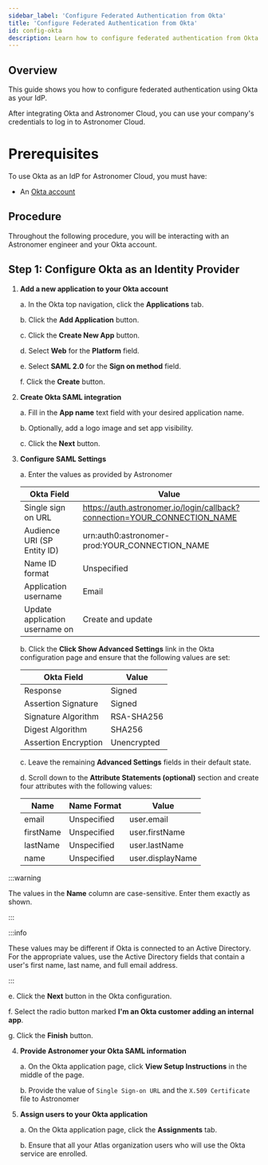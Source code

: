 ```yaml
---
sidebar_label: 'Configure Federated Authentication from Okta'
title: 'Configure Federated Authentication from Okta'
id: config-okta
description: Learn how to configure federated authentication from Okta for Astronomer Cloud
---
```


## Overview

This guide shows you how to configure federated authentication using Okta as your IdP.

After integrating Okta and Astronomer Cloud, you can use your company's credentials to log in to Astronomer Cloud.

# Prerequisites

To use Okta as an IdP for Astronomer Cloud, you must have:

- An [Okta account](https://www.okta.com/)

## Procedure

Throughout the following procedure, you will be interacting with an Astronomer engineer and your Okta account.

## Step 1: Configure Okta as an Identity Provider

1. ****Add a new application to your Okta account****
    
    a. In the Okta top navigation, click the **Applications** tab.
   
    b. Click the **Add Application** button.
    
    c. Click the **Create New App** button.
    
    d. Select **Web** for the **Platform** field.
    
    e. Select **SAML 2.0** for the **Sign on method** field.
    
    f. Click the **Create** button.
    
2. **Create Okta SAML integration**
    
    a. Fill in the **App name** text field with your desired application name.
    
    b. Optionally, add a logo image and set app visibility.
    
    c. Click the **Next** button.
    
3. **Configure SAML Settings**
    
    a. Enter the values as provided by Astronomer
    
    | Okta Field | Value |
    | --- | --- |
    | Single sign on URL | https://auth.astronomer.io/login/callback?connection=YOUR_CONNECTION_NAME |
    | Audience URI (SP Entity ID) | urn:auth0:astronomer-prod:YOUR_CONNECTION_NAME |
    | Name ID format | Unspecified |
    | Application username | Email |
    | Update application username on | Create and update |
    
    b. Click the **Click Show Advanced Settings** link in the Okta configuration page and ensure that the following values are set:
    
    | Okta Field | Value |
    | --- | --- |
    | Response | Signed |
    | Assertion Signature | Signed |
    | Signature Algorithm | RSA-SHA256 |
    | Digest Algorithm | SHA256 |
    | Assertion Encryption | Unencrypted |
    
    c. Leave the remaining **Advanced Settings** fields in their default state.
    
    d. Scroll down to the **Attribute Statements (optional)** section and create four attributes with the following values:
    
    | Name | Name Format | Value |
    | --- | --- | --- |
    | email | Unspecified | user.email |
    | firstName | Unspecified | user.firstName |
    | lastName | Unspecified | user.lastName |
    | name | Unspecified | user.displayName |
    
:::warning

The values in the **Name** column are case-sensitive. Enter them exactly as shown.

:::

:::info

These values may be different if Okta is connected to an Active Directory. For the appropriate values, use the Active Directory fields that contain a user's first name, last name, and full email address.

:::

   e. Click the **Next** button in the Okta configuration.

   f. Select the radio button marked **I'm an Okta customer adding an internal app**.

   g. Click the **Finish** button.

4. **Provide Astronomer your Okta SAML information**
    
   a. On the Okta application page, click **View Setup Instructions** in the middle of the page.
    
   b. Provide the value of `Single Sign-on URL` and the `X.509 Certificate` file to Astronomer
    
5. **Assign users to your Okta application**
    
   a. On the Okta application page, click the **Assignments** tab.
    
   b. Ensure that all your Atlas organization users who will use the Okta service are enrolled.
